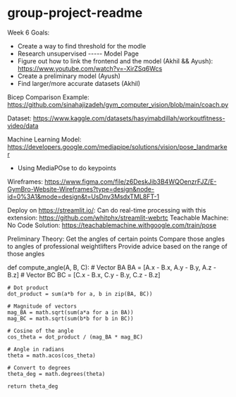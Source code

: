 # group-project-readme

Week 6 Goals: 
- Create a way to find threshold for the modle
- Research unsupervised
----- Model Page
- Figure out how to link the frontend and the model (Akhil && Ayush): https://www.youtube.com/watch?v=-XirZSq6Wcs
- Create a preliminary model (Ayush)
- Find larger/more accurate datasets (Akhil)

Bicep Comparison Example: https://github.com/sinahajizadeh/gym_computer_vision/blob/main/coach.py

Dataset: https://www.kaggle.com/datasets/hasyimabdillah/workoutfitness-video/data

Machine Learning Model: https://developers.google.com/mediapipe/solutions/vision/pose_landmarker
 - Using MediaPOse to do keypoints 

Wireframes:
https://www.figma.com/file/z6DeskJib3B4WQOenzrFJZ/E-GymBro-Website-Wireframes?type=design&node-id=0%3A1&mode=design&t=UsDnv3MsdxTML8FT-1

Deploy on https://streamlit.io/:
Can do real-time processing with this extension: https://github.com/whitphx/streamlit-webrtc
Teachable Machine: No Code Solution: https://teachablemachine.withgoogle.com/train/pose

Preliminary Theory:
Get the angles of certain points 
Compare those angles to angles of professional weightlifters
Provide advice based on the range of those angles 


def compute_angle(A, B, C):
    # Vector BA
    BA = [A.x - B.x, A.y - B.y, A.z - B.z]
    # Vector BC
    BC = [C.x - B.x, C.y - B.y, C.z - B.z]

    # Dot product
    dot_product = sum(a*b for a, b in zip(BA, BC))

    # Magnitude of vectors
    mag_BA = math.sqrt(sum(a*a for a in BA))
    mag_BC = math.sqrt(sum(b*b for b in BC))

    # Cosine of the angle
    cos_theta = dot_product / (mag_BA * mag_BC)

    # Angle in radians
    theta = math.acos(cos_theta)

    # Convert to degrees
    theta_deg = math.degrees(theta)

    return theta_deg



